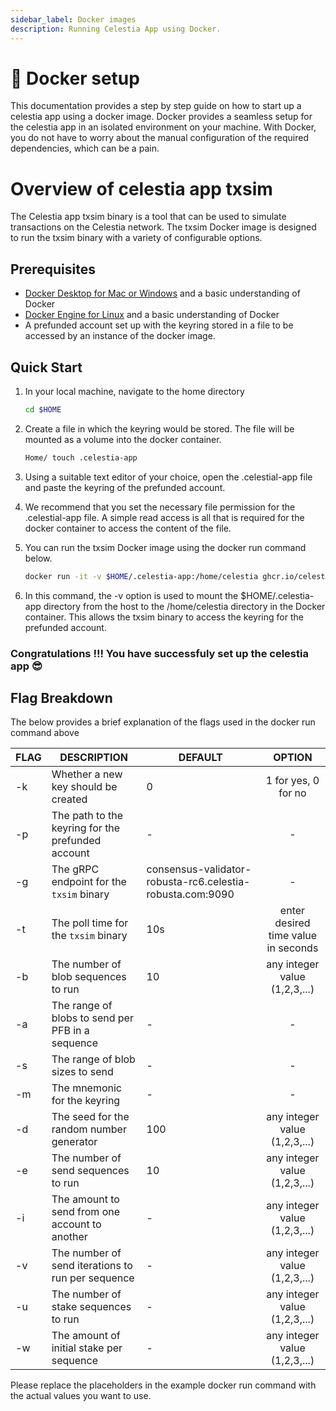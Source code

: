 ```yaml
---
sidebar_label: Docker images
description: Running Celestia App using Docker.
---
```


# 🐳 Docker setup

This documentation provides a step by step guide on how to start up a celestia app using a docker image. Docker provides a seamless setup for the celestia app in an isolated environment on your machine. With Docker, you do not have to worry about the manual configuration of the required dependencies, which can be a pain.

# Overview of celestia app txsim
The Celestia app txsim binary is a tool that can be used to simulate transactions on the Celestia network. The txsim Docker image is designed to run the txsim binary with a variety of configurable options. 

## Prerequisites
- [Docker Desktop for Mac or Windows](https://docs.docker.com/get-docker) and a basic
  understanding of Docker
- [Docker Engine for Linux](https://docs.docker.com/engine/install/) and a
  basic understanding of Docker
- A prefunded account set up with the keyring stored in a file to be accessed by an instance of the docker image.

## Quick Start
1. In your local machine, navigate to the home directory
   ```bash [linux or unix OS]
   cd $HOME
   ```
2. Create a file in which the keyring would be stored. The file will be mounted as a volume into the docker container.
   ```bash [linux or unix OS]
   Home/ touch .celestia-app
   ```
3. Using a suitable text editor of your choice, open the .celestial-app file and paste the keyring of the prefunded account.
   
5. We recommend that you set the necessary file permission for the .celestial-app file. A simple read access is all that is required for the docker container to access the content of the file.
   
7. You can run the txsim Docker image using the docker run command below.
   ```bash [linux or unix OS}
   docker run -it -v $HOME/.celestia-app:/home/celestia ghcr.io/celestiaorg/txsim -k 0 -r http://consensus-validator-robusta-rc6.celestia-robusta.com:26657,http://consensus-full-robusta-rc6.celestia-robusta.com:26657 -g consensus-validator-robusta-rc6.celestia-robusta.com:9090 -t 10s -b 10 -d 100 -e 10
   ```
8. In this command, the -v option is used to mount the $HOME/.celestia-app directory from the host to the /home/celestia directory in the Docker container. This allows the txsim binary to access the keyring for the prefunded account.

### Congratulations !!! You have successfuly set up the celestia app 😎

## Flag Breakdown
The below provides a brief explanation of the flags used in the docker run command above

| FLAG | DESCRIPTION | DEFAULT | OPTION |
|------|-------------|-----------------|:--------:|
| -k | Whether a new key should be created | 0 | 1 for yes, 0 for no |
| -p | The path to the keyring for the prefunded account | - | - |
| -g | The gRPC endpoint for the `txsim` binary | consensus-validator-robusta-rc6.celestia-robusta.com:9090 | - |
| -t | The poll time for the `txsim` binary | 10s | enter desired time value in seconds |
| -b | The number of blob sequences to run | 10 | any integer value (1,2,3,...) |
| -a | The range of blobs to send per PFB in a sequence | - | - |
| -s | The range of blob sizes to send | - | - |
| -m | The mnemonic for the keyring | - | - |
| -d | The seed for the random number generator | 100 | any integer value (1,2,3,...) |
| -e | The number of send sequences to run | 10 | any integer value (1,2,3,...) |
| -i | The amount to send from one account to another | - | any integer value (1,2,3,...) |
| -v | The number of send iterations to run per sequence | - | any integer value (1,2,3,...) |
| -u | The number of stake sequences to run | - | any integer value (1,2,3,...) |
| -w | The amount of initial stake per sequence | - | any integer value (1,2,3,...) |


Please replace the placeholders in the example docker run command with the actual values you want to use.

